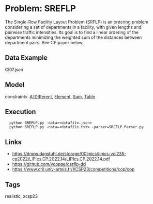 # Problem: SREFLP

The Single-Row Facility Layout Problem (SRFLP) is an ordering problem considering a set of departments in a facility,
with given lengths and pairwise traffic intensities.
Its goal is to find a linear ordering of the departments minimizing the weighted sum of the distances between department pairs.
See CP paper below.

## Data Example
  Cl07.json

## Model
  constraints: [AllDifferent](https://pycsp.org/documentation/constraints/AllDifferent), [Element](https://pycsp.org/documentation/constraints/Element), [Sum](https://pycsp.org/documentation/constraints/Sum), [Table](https://pycsp.org/documentation/constraints/Table)

## Execution
```
  python SREFLP.py -data=<datafile.json>
  python SREFLP.py -data=<datafile.txt> -parser=SREFLP_Parser.py
```

## Links
  - https://drops.dagstuhl.de/storage/00lipics/lipics-vol235-cp2022/LIPIcs.CP.2022.14/LIPIcs.CP.2022.14.pdf
  - https://github.com/vcoppe/csrflp-dd
  - https://www.cril.univ-artois.fr/XCSP23/competitions/cop/cop

## Tags
  realistic, xcsp23
